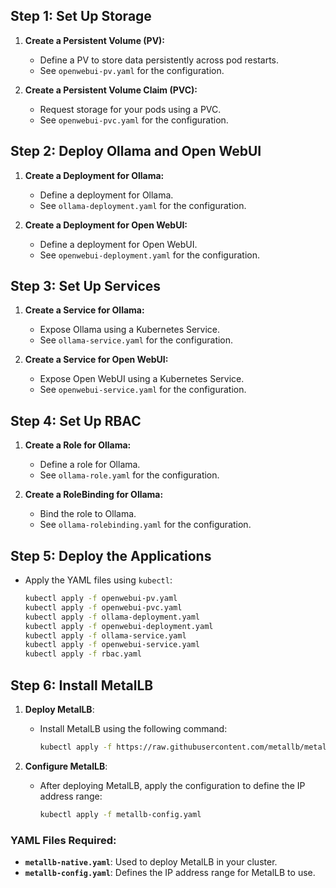 ## Step 1: Set Up Storage

1. **Create a Persistent Volume (PV):**
   - Define a PV to store data persistently across pod restarts.
   - See `openwebui-pv.yaml` for the configuration.

2. **Create a Persistent Volume Claim (PVC):**
   - Request storage for your pods using a PVC.
   - See `openwebui-pvc.yaml` for the configuration.

## Step 2: Deploy Ollama and Open WebUI

1. **Create a Deployment for Ollama:**
   - Define a deployment for Ollama.
   - See `ollama-deployment.yaml` for the configuration.

2. **Create a Deployment for Open WebUI:**
   - Define a deployment for Open WebUI.
   - See `openwebui-deployment.yaml` for the configuration.

## Step 3: Set Up Services

1. **Create a Service for Ollama:**
   - Expose Ollama using a Kubernetes Service.
   - See `ollama-service.yaml` for the configuration.

2. **Create a Service for Open WebUI:**
   - Expose Open WebUI using a Kubernetes Service.
   - See `openwebui-service.yaml` for the configuration.

## Step 4: Set Up RBAC

1. **Create a Role for Ollama:**
   - Define a role for Ollama.
   - See `ollama-role.yaml` for the configuration.

2. **Create a RoleBinding for Ollama:**
   - Bind the role to Ollama.
   - See `ollama-rolebinding.yaml` for the configuration.

## Step 5: Deploy the Applications

- Apply the YAML files using `kubectl`:
  ```bash
  kubectl apply -f openwebui-pv.yaml
  kubectl apply -f openwebui-pvc.yaml
  kubectl apply -f ollama-deployment.yaml
  kubectl apply -f openwebui-deployment.yaml
  kubectl apply -f ollama-service.yaml
  kubectl apply -f openwebui-service.yaml
  kubectl apply -f rbac.yaml
  ```

## Step 6: Install MetalLB

1. **Deploy MetalLB**:
   - Install MetalLB using the following command:
     ```bash
     kubectl apply -f https://raw.githubusercontent.com/metallb/metallb/v0.14.9/config/manifests/metallb-native.yaml
     ```

2. **Configure MetalLB**:
   - After deploying MetalLB, apply the configuration to define the IP address range:
     ```bash
     kubectl apply -f metallb-config.yaml
     ```

### YAML Files Required:
- **`metallb-native.yaml`**: Used to deploy MetalLB in your cluster.
- **`metallb-config.yaml`**: Defines the IP address range for MetalLB to use. 